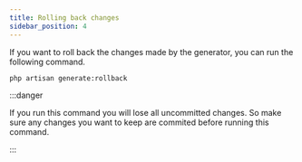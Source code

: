 ```yaml
---
title: Rolling back changes
sidebar_position: 4
---
```


If you want to roll back the changes made by the generator, you can run the following command.

```bash
php artisan generate:rollback
```

:::danger

If you run this command you will lose all uncommitted changes. So make sure any changes you want to keep are commited before running this command.

:::
